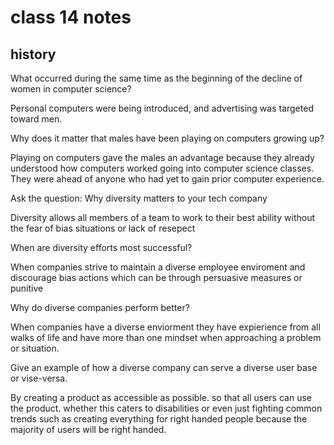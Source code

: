 # class 14 notes

## history

What occurred during the same time as the beginning of the decline of women in computer science?

Personal computers were being introduced, and advertising was targeted toward men.

Why does it matter that males have been playing on computers growing up?

Playing on computers gave the males an advantage because they already understood how computers worked going into computer science classes. They were ahead of anyone who had yet to gain prior computer experience.

Ask the question: Why diversity matters to your tech company

Diversity allows all members of a team to work to their best ability without the fear of bias situations or lack of resepect

When are diversity efforts most successful?

When companies strive to maintain a diverse employee enviroment and discourage bias actions which can be through persuasive measures or punitive

Why do diverse companies perform better?

When companies have a diverse enviorment they have expierience from all walks of life and have more than one mindset when approaching a problem or situation.

Give an example of how a diverse company can serve a diverse user base or vise-versa.

By creating a product as accessible as possible. so that all users can use the product. whether this caters to disabilities or even just fighting common trends such as creating everything for right handed people because the majority of users will be right handed.
